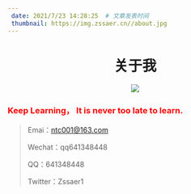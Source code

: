 ```yaml
---
 date: 2021/7/23 14:28:25  # 文章发表时间
 thumbnail: https://img.zssaer.cn//about.jpg
---
```

<h1 align = "center">关于我</h1>

<div align=center><img src="https://img.zssaer.cn/me.jpg" /></div>

### **<font color="red">Keep Learning， It is never too late to learn. </font>**



> Emai：ntc001@163.com
>
> Wechat：qq641348448
>
> QQ：641348448
>
> Twitter：Zssaer1

